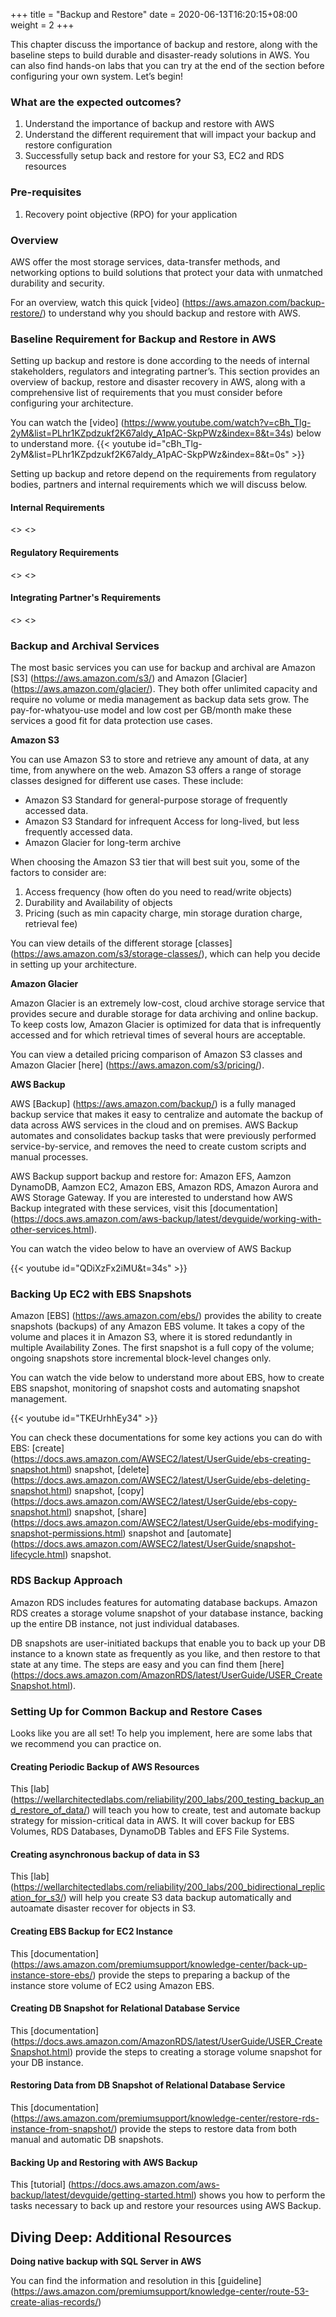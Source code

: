 +++
title = "Backup and Restore"
date =  2020-06-13T16:20:15+08:00
weight = 2
+++

This chapter discuss the importance of backup and restore, along with the baseline steps to build durable and disaster-ready solutions in AWS. You can also find hands-on labs that you can try at the end of the section before configuring your own system. Let’s begin!

### What are the expected outcomes?

1. Understand the importance of backup and restore with AWS
2. Understand the different requirement that will impact your backup and restore configuration
3. Successfully setup back and restore for your S3, EC2 and RDS resources

### Pre-requisites

1. Recovery point objective (RPO) for your application

### Overview

AWS offer the most storage services, data-transfer methods, and networking options to build solutions that protect your data with unmatched durability and security.

For an overview, watch this quick [video] (https://aws.amazon.com/backup-restore/) to understand why you should backup and restore with AWS.

### Baseline Requirement for Backup and Restore in AWS

Setting up backup and restore is done according to the needs of internal stakeholders, regulators and integrating partner’s. This section provides an overview of backup, restore and disaster recovery in AWS, along with a comprehensive list of requirements that you must consider before configuring your architecture.

You can watch the [video] (https://www.youtube.com/watch?v=cBh_Tlg-2yM&list=PLhr1KZpdzukf2K67aldy_A1pAC-SkpPWz&index=8&t=34s) below to understand more.
{{< youtube id="cBh_Tlg-2yM&list=PLhr1KZpdzukf2K67aldy_A1pAC-SkpPWz&index=8&t=0s" >}}

Setting up backup and retore depend on the requirements from regulatory bodies, partners and internal requirements which we will discuss below.

#### Internal Requirements
<>
<>

#### Regulatory Requirements
<>
<>

#### Integrating Partner's Requirements
<>
<>

### Backup and Archival Services 

The most basic services you can use for backup and archival are Amazon [S3] (https://aws.amazon.com/s3/) and Amazon [Glacier] (https://aws.amazon.com/glacier/). They both offer unlimited capacity and require no volume or media management as backup data sets grow. The  pay-for-whatyou-use model and low cost per GB/month make these services a good fit for data protection use cases.

**Amazon S3**

You can use Amazon S3 to store and retrieve any amount of data, at any time, from anywhere on the web. Amazon S3 offers a range of storage classes designed for different use cases. These include:
- Amazon S3 Standard for general-purpose storage of frequently
accessed data.
- Amazon S3 Standard for infrequent Access for long-lived, but less
frequently accessed data.
- Amazon Glacier for long-term archive

When choosing the Amazon S3 tier that will best suit you, some of the factors to consider are:
1. Access frequency (how often do you need to read/write objects)
2. Durability and Availability of objects
3. Pricing (such as min capacity charge, min storage duration charge, retrieval fee)

You can view details of the different storage [classes] (https://aws.amazon.com/s3/storage-classes/), which can help you decide in setting up your architecture.

**Amazon Glacier**

Amazon Glacier is an extremely low-cost, cloud archive storage service that provides secure and durable storage for data archiving and online backup. To keep costs low, Amazon Glacier is optimized for data that is infrequently accessed and for which retrieval times of several hours are acceptable. 

You can view a detailed pricing comparison of Amazon S3 classes and Amazon Glacier [here] (https://aws.amazon.com/s3/pricing/).

**AWS Backup**

AWS [Backup] (https://aws.amazon.com/backup/) is a fully managed backup service that makes it easy to centralize and automate the backup of data across AWS services in the cloud and on premises. AWS Backup automates and consolidates backup tasks that were previously performed service-by-service, and removes the need to create custom scripts and manual processes. 

AWS Backup support backup and restore for: Amazon EFS, Aamzon DynamoDB, Aamzon EC2, Amazon EBS, Amazon RDS, Amazon Aurora and AWS Storage Gateway. If you are interested to understand how AWS Backup integrated with these services, visit this [documentation] (https://docs.aws.amazon.com/aws-backup/latest/devguide/working-with-other-services.html).

You can watch the video below to have an overview of AWS Backup

{{< youtube id="QDiXzFx2iMU&t=34s" >}}

### Backing Up EC2 with EBS Snapshots

Amazon [EBS] (https://aws.amazon.com/ebs/) provides the ability to create snapshots (backups) of any Amazon EBS volume. It takes a copy of the volume and places it in Amazon S3, where it is stored redundantly in multiple Availability Zones. The first snapshot is a full copy of the volume; ongoing snapshots store incremental block-level changes only.

You can watch the vide below to understand more about EBS, how to create EBS snapshot, monitoring of snapshot costs and automating snapshot management.

{{< youtube id="TKEUrhhEy34" >}}

You can check these documentations for some key actions you can do with EBS: [create] (https://docs.aws.amazon.com/AWSEC2/latest/UserGuide/ebs-creating-snapshot.html) snapshot, [delete] (https://docs.aws.amazon.com/AWSEC2/latest/UserGuide/ebs-deleting-snapshot.html) snapshot, [copy] (https://docs.aws.amazon.com/AWSEC2/latest/UserGuide/ebs-copy-snapshot.html) snapshot, [share] (https://docs.aws.amazon.com/AWSEC2/latest/UserGuide/ebs-modifying-snapshot-permissions.html) snapshot and [automate] (https://docs.aws.amazon.com/AWSEC2/latest/UserGuide/snapshot-lifecycle.html) snapshot.

### RDS Backup Approach

Amazon RDS includes features for automating database backups. Amazon RDS creates a storage volume snapshot of your database instance, backing up the entire DB instance, not just individual databases. 

DB snapshots are user-initiated backups that enable you to back up your DB instance to a known state as frequently as you like, and then restore to that state at any time. The steps are easy and you can find them [here] (https://docs.aws.amazon.com/AmazonRDS/latest/UserGuide/USER_CreateSnapshot.html).


### Setting Up for Common Backup and Restore Cases

Looks like you are all set! To help you implement, here are some labs that we recommend you can practice on.

#### Creating Periodic Backup of AWS Resources

This [lab] (https://wellarchitectedlabs.com/reliability/200_labs/200_testing_backup_and_restore_of_data/) will teach you how to create, test and automate backup strategy for mission-critical data in AWS. It will cover backup for EBS Volumes, RDS Databases, DynamoDB Tables and EFS File Systems. 

#### Creating asynchronous backup of data in S3

This [lab] (https://wellarchitectedlabs.com/reliability/200_labs/200_bidirectional_replication_for_s3/) will help you create S3 data backup automatically and autoamate disaster recover for objects in S3.

#### Creating EBS Backup for EC2 Instance 

This [documentation] (https://aws.amazon.com/premiumsupport/knowledge-center/back-up-instance-store-ebs/) provide the steps to preparing a backup of the instance store volume of EC2 using Amazon EBS.

#### Creating DB Snapshot for Relational Database Service 

This [documentation] (https://docs.aws.amazon.com/AmazonRDS/latest/UserGuide/USER_CreateSnapshot.html) provide the steps to creating a storage volume snapshot for your DB instance.

#### Restoring Data from DB Snapshot of Relational Database Service

This [documentation] (https://aws.amazon.com/premiumsupport/knowledge-center/restore-rds-instance-from-snapshot/) provide the steps to restore data from both manual and automatic DB snapshots.

#### Backing Up and Restoring with AWS Backup

This [tutorial] (https://docs.aws.amazon.com/aws-backup/latest/devguide/getting-started.html) shows you how to perform the tasks necessary to back up and restore your resources using AWS Backup.

## Diving Deep: Additional Resources

**Doing native backup with SQL Server in AWS**

You can find the information and resolution in this [guideline] (https://aws.amazon.com/premiumsupport/knowledge-center/route-53-create-alias-records/)